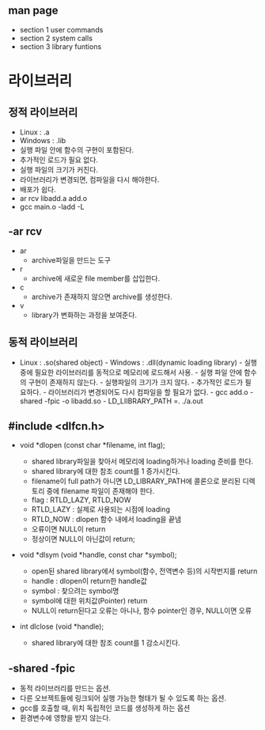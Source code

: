 ## man page
- section 1 user commands
- section 2 system calls
- section 3 library funtions

# 라이브러리
## 정적 라이브러리
- Linux : .a
- Windows : .lib
- 실행 파일 안에 함수의 구현이 포함된다.
- 추가적인 로드가 필요 없다.
- 실행 파일의 크기가 커진다.
- 라이브러리가 변경되면, 컴파일을 다시 해야한다.
- 배포가 쉽다.
- ar rcv libadd.a add.o
- gcc main.o -ladd -L
## -ar rcv
- ar
    - archive파일을 만드는 도구
- r
    - archive에 새로운 file member를 삽입한다.
- c
    - archive가 존재하지 않으면 archive를 생성한다.
- v
    - library가 변화하는 과정을 보여준다.

## 동적 라이브러리
   - Linux : .so(shared object)
    - Windows : .dll(dynamic loading library)
    - 실행 중에 필요한 라이브러리를 동적으로 메모리에 로드해서 사용.
    - 실행 파일 안에 함수의 구현이 존재하지 않는다.
    - 실행파일의 크기가 크지 않다.
    - 추가적인 로드가 필요하다.
    - 라이브러리가 변경되어도 다시 컴파일을 할 필요가 없다.
    - gcc add.o -shared -fpic -o libadd.so
    - LD_LIIBRARY_PATH =. ./a.out

## #include <dlfcn.h>
- void *dlopen (const char *filename, int flag);
    - shared library파일을 찾아서 메모리에 loading하거나 loading 준비를 한다.
    - shared library에 대한 참조 count를 1 증가시킨다.
    - filename이 full path가 아니면 LD_LIBRARY_PATH에 콜론으로 분리된 디렉토리 중에 filename 파일이 존재해야 한다.
    - flag : RTLD_LAZY, RTLD_NOW
    - RTLD_LAZY : 실제로 사용되는 시점에 loading 
    - RTLD_NOW : dlopen 함수 내에서 loading을 끝냄
    - 오류이면 NULL이 return
    - 정상이면 NULL이 아닌값이 return;

- void *dlsym (void *handle, const char *symbol);
    - open된 shared library에서 symbol(함수, 전역변수 등)의 시작번지를 return
    - handle : dlopen이 return한 handle값
    - symbol : 찾으려는 symbol명
    - symbol에 대한 위치값(Pointer) return
    - NULL이 return된다고 오류는 아니나, 함수 pointer인 경우, NULL이면 오류
- int dlclose (void *handle);
    - shared library에 대한 참조 count를 1 감소시킨다.

## -shared -fpic
- 동적 라이브러리를 만드는 옵션.
- 다른 오브젝트들에 링크되어 실행 가능한 형태가 될 수 있도록 하는 옵션.
- gcc를 호출할 때, 위치 독립적인 코드를 생성하게 하는 옵션
- 환경변수에 영향을 받지 않는다.


